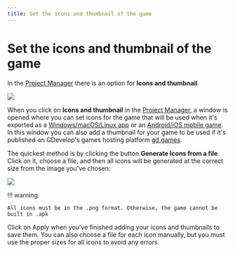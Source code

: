 ```yaml
---
title: Set the icons and thumbnail of the game
---
```

# Set the icons and thumbnail of the game

In the [Project Manager](/gdevelop5/interface/project-manager) there is an option for  **Icons and thumbnail**.

![](/gdevelop5/interface/project-manager/icons/pasted/20230309-202954.png)

When you click on **Icons and thumbnail** in the [Project Manager](/gdevelop5/interface/project-manager), a window is opened where you can set icons for the game that will be used when it's exported as a [Windows/macOS/Linux app](/gdevelop5/publishing/windows-macos-linux) or an [Android/iOS mobile game](/gdevelop5/publishing/android_and_ios). In this window you can also add a thumbnail for your game to be used if it's published on GDevelop's games hosting platform [gd.games](https://gd.games/). 

The quickest method is by clicking the button **Generate Icons from a file**. Click on it, choose a file, and then all icons will be generated at the correct size from the image you've chosen:

![](/gdevelop5/interface/project-manager/icons/pasted/20230309-203413.png)

!!! warning

    All icons must be in the .png format. Otherwise, the game cannot be built in .apk

Click on Apply when you've finished adding your icons and thumbnails to save them. You can also choose a file for each icon manually, but you must use the proper sizes for all icons to avoid any errors.